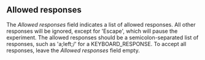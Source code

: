 ## Allowed responses

The *Allowed responses* field indicates a list of allowed responses. All other responses will be ignored, except for 'Escape', which will pause the experiment. The allowed responses should be a semicolon-separated list of responses, such as 'a;left;/' for a KEYBOARD_RESPONSE. To accept all responses, leave the *Allowed responses* field empty.

